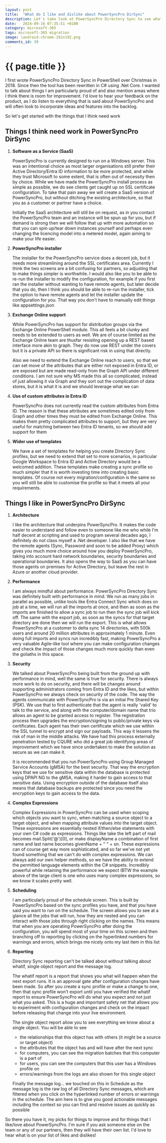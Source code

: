 ```yaml
---
layout: post
title:  "What do I like and dislike about PowerSyncPro DirSync"
description: Let's take look at PowerSyncPro Directory Sync to see what I like about the product, and which features need more work
date:   2024-09-16 07:35:51 +0100
category: microsoft-365
tags: microsoft-365 migration
image: \android-chrome-192x192.png
comments_id: 39
---
```

<h1>{{ page.title }}</h1>

I first wrote PowerSyncPro Directory Sync in PowerShell over Christmas in 2018.  Since then the tool has been rewritten in C# using .Net Core.   I wanted to talk about things I am particularly proud of and also mention areas where I think there is room for improvement.   I'd love to hear your feedback on the product, as I do listen to everything that is said about PowerSyncPro and will often look to incorporate ideas and features into the backlog.

So let's get started with the things that I think need work

## Things I think need work in PowerSyncPro DirSync

1. **Software as a Service (SaaS)**

    PowerSyncPro is currently designed to run on a Windows server.  This was an intentional choice as most larger organisations still prefer their Active Directory/Entra ID information to be more protected, and while they trust Microsoft to some extent, that is often out of necessity then by choice.  While we have made the PowerSyncPro install process as simple as possible, we do see clients get caught up on SSL certificate configuration.   To take that pain away we will create a SaaS version of PowerSyncPro, but without ditching the existing architecture, so that you as a customer or partner have a choice.

    Initially the SaaS architecture will still be on request, as in you contact the PowerSyncPro team and an instance will be spun up for you, but if demand is strong then we will follow that up with more automation so that you can spin up/tear down instances yourself and perhaps even changing the licencing model into a metered model, again aiming to make your life easier.

2. **PowerSyncPro installer**

    The installer for the PowerSyncPro service does a decent job, but it needs more streamlining around the SSL certificates area.  Currently I think the two screens are a bit confusing for partners, so adjusting that to make things simpler is worthwhile.  I would also like you to be able to re-run the installer to modify the configuration, for example if you first ran the installer without wanting to have remote agents, but later decide that you do, then I think you should be able to re-run the installer, tick the option to have remote agents and let the installer update the configuration for you.  That way you don't have to manually edit things like appsettings.json

3. **Exchange Online support**

    While PowerSyncPro has support for distribution groups via the Exchange Online PowerShell module.  This all feels a bit clunky and needs to be extended to users as well.  We are of course limited as the Exchange Online team are thusfar resisting opening up a REST based interface more akin to graph.  They do now use REST under the covers but it is a private API so there is significant risk in using that directly.  

    Also we need to extend the Exchange Online reach to users, so that we can set move of the attributes that are either not exposed in Entra ID, or are exposed but are made read-only from the Graph API under different conditions.  I am not sure why MS made this all so complicated, instead of just allowing it via Graph and they sort out the complication of data stores, but it is what it is and we should leverage what we can

4. **Use of custom attributes in Entra ID**

    PowerSyncPro does not currently read the custom attributes from Entra ID.  The reason is that these attributes are sometimes edited only from Graph and other times they must be edited from Exchange Online.  This makes them pretty complicated attributes to support, but they are very useful for matching between two Entra ID tenants, so we should add support for them

5. **Wider use of templates**

    We have a set of templates for helping you create Directory Sync profiles, but we need to extend that set to more scenarios, in particular Google Workspace to Entra ID and Active Directory would be a welcomed addition.   These templates make creating a sync profile so much simpler that it is worth investing time into creating basic templates.   Of course not every migration/configuration is the same so you will still be able to customise the profile so that it meets all your requirements.

## Things I like in PowerSyncPro DirSync

1. **Architecture**

    I like the architecture that underpins PowerSyncPro.  It makes the code easier to understand and follow even to someone like me who while I'm half decent at scripting and used to program several decades ago, I definitely do not class myself a .Net developer.  I also like that we have the remote agents (Sync, Password and soon to be added Proxy) which gives you much more choice around how you deploy PowerSyncPro, taking into account hard network boundaries, security boundaries and operational boundaries.  It also opens the way to SaaS as you can have those agents on premises for Active Directory, but leave the rest in Azure or another cloud provider.

2. **Performance**

    I am always mindful about performance.  PowerSyncPro Directory Sync was definitely built with performance in mind.   We run as many jobs in parallel as possible, unlike tools like Entra Connect Sync which does on job at a time, we will run all the imports at once, and then as soon as the imports are finished to allow a sync job to run then the sync job will kick off. The same with the export job, as soon as the syncs for that target directory are done then we will run the export.   This is what allows PowerSyncPro at a customer to delta sync 14 directories, with 500k users and around 20 million attributes in approximately 1 minute.  Even doing full imports and syncs run incredibly fast, making PowerSyncPro a very valuable Agile-like tool where you can make configuration changes and check the impact of those changes much more quickly than even the goliaths in this space.

3. **Security**

    We talked about PowerSyncPro being built from the ground up with performance in mind, well the same is true for security.   There is always more work to do on security, and there will be changes around supporting administrators coming from Entra ID and the likes, but within PowerSyncPro we always check on security of the code.   The way the agents communicate with PowerSyncPro is via an initial Pre Shared Key (PSK).  We use that to first authenticate that the agent is really 'valid' to talk to the service, and along with the computer/domain name that trio allows an agent to be granted access to register.  The registration process then upgrades the encryption/signing to public/private keys via certificates.  Each agent has their own certificate which we use within the SSL tunnel to encrypt and sign our payloads.   This way it lessens the risk of man in the middle attacks.   We have had this process externally penetration tested by CQURE who did a great job identifying areas of improvement which we have since undertaken to make the solution as secure as we can make it.

    It is recommended that you run PowerSyncPro using Group Managed Service Accounts (gMSA) for the best security.  That way the encryption keys that we use for sensitive data within the database is protected using DPAPI NG to the gMSA, making it harder to gain access to that sensitive data.  Using encryption outside of the database itself also means that database backups are protected since you need the encryption keys to gain access to the data.

4. **Complex Expressions**

    Complex Expressions in PowerSyncPro can be used when scoping which objects you want to sync, when matching a source object to a target object, and when mapping attribute values into the target object.   These expressions are essentially nested if/then/else statements with your own C# code as expressions.   Things like take the left part of mail becomes mail.Split('@')[0], or make displayName a combination of first name and last name becomes givenName + " " + sn.   These expressions can of course get way more sophisticated, and so far we've not yet found something that we can't do with complex expressions.  We can always add our own helper methods, so we have the ability to extend the permitted language elements within the C# snippets.  Incredibly powerful while retaining the performance we expect (BTW the example above of the large client is one who uses many complex expressions, so we know it scales pretty well.

5. **Scheduling**

    I am particularly proud of the schedule screen.  This is built by PowerSyncPro based on the sync profiles you have, and that you have said you want to run on the schedule.   The screen allows you to see at a glance all the jobs that will run, how they are nested and you can interact with those jobs through right clicking on the names.   This means that when you are operating PowerSyncPro after doing the configuration, you will spend most of your time on this screen and then branching off to reporting by clicking on the hyperlinked numbers for warnings and errors, which brings me nicely onto my last item in this list

6. **Reporting**

    Directory Sync reporting can't be talked about without talking about whatif, single object report and the message log.   

    The whatif report is a report that shows you what will happen when the next export runs.  It is an approval gate after configuration changes have been made.  So after you create a sync profile or make a change to one, then that sync profile won't export until you have verified the whatif report to ensure PowerSyncPro will do what you expect and not just what you asked.  This is a huge and important safety net that allows you to experiment with configuration changes and check on the impact before releasing that change into your live environment.

    The single object report allow you to see everything we know about a single object.   You will be able to see 
    * the relationships that this object has with others (it might be a source or target object)
    * the attributes that the object has and will have after the next sync
    * for computers, you can see the migration batches that this computer is a part of
    * for users, you can see the computers that this user has a Windows profile on
    * errors/warnings from the logs are also shown for this single object

    Finally the message log...  we touched on this in Schedule as the message log is the raw log of all Directory Sync messages, which are filtered when you click on the hyperlinked number of errors or warnings in the schedule.  The aim here is to give you good actionable messages including the context so you can find and resolve issues as quickly as possible


So there you have it, my picks for things to improve and for things that I like/love about PowerSyncPro.   I'm sure if you ask someone else on the team or any of our partners, then they will have their own list.  I'd love to hear what is on your list of likes and dislikes!
